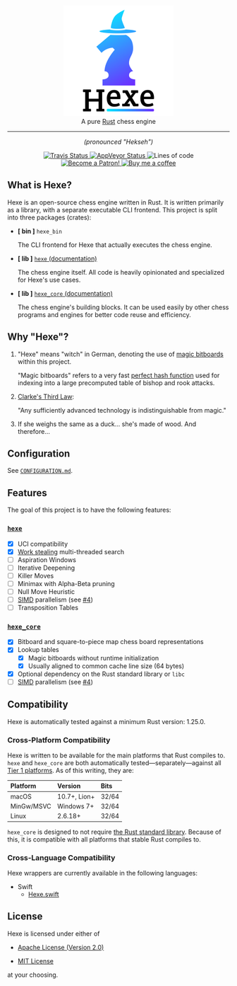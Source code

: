 <p align="center">
    <a href="https://github.com/hexe-rs/Hexe/">
    <img
        src="https://raw.githubusercontent.com/hexe-rs/Hexe/assets/Icon.png"
        alt="Hexe"
        width="250"
    >
    </a>
    <br>
    A pure <a href="https://www.rust-lang.org">Rust</a> chess engine
</p>

----

<p align="center"><em>(pronounced "Hekseh")</em></p>

<div align="center">
    <a href="https://travis-ci.org/hexe-rs/Hexe">
        <img src="https://travis-ci.org/hexe-rs/Hexe.svg?branch=master" alt="Travis Status">
    </a>
    <a href="hhttps://ci.appveyor.com/project/nvzqz/hexe">
        <img src="https://ci.appveyor.com/api/projects/status/github/hexe-rs/Hexe?svg=true" alt="AppVeyor Status">
    </a>
    <img src="https://tokei.rs/b1/github/hexe-rs/Hexe" alt="Lines of code">
    <br>
    <a href="https://www.patreon.com/nvzqz">
        <img src="https://c5.patreon.com/external/logo/become_a_patron_button.png" alt="Become a Patron!" height="35">
    </a>
    <a href="https://www.paypal.me/nvzqz">
        <img src="https://buymecoffee.intm.org/img/button-paypal-white.png" alt="Buy me a coffee" height="35">
    </a>
</div>

## What is Hexe?

Hexe is an open-source chess engine written in Rust. It is written primarily as
a library, with a separate executable CLI frontend. This project is split into
three packages (crates):

- **[ bin ]** `hexe_bin`

  The CLI frontend for Hexe that actually executes the chess engine.

- **[ lib ]** [`hexe` (documentation)][hexe]

  The chess engine itself. All code is heavily opinionated and specialized for
  Hexe's use cases.

- **[ lib ]** [`hexe_core` (documentation)][hexe_core]

  The chess engine's building blocks. It can be used easily by other chess
  programs and engines for better code reuse and efficiency.

## Why "Hexe"?

1. "Hexe" means "witch" in German, denoting the use of
   [magic bitboards](https://www.chessprogramming.org/Magic_Bitboards) within
   this project.

   "Magic bitboards" refers to a very fast [perfect hash function][phf] used for
   indexing into a large precomputed table of bishop and rook attacks.

2. [Clarke's Third Law](https://en.wikipedia.org/wiki/Clarke%27s_three_laws):

   "Any sufficiently advanced technology is indistinguishable from magic."

3. If she weighs the same as a duck... she's made of wood. And therefore...

## Configuration

See [`CONFIGURATION.md`](https://github.com/hexe-rs/Hexe/blob/master/CONFIGURATION.md).

## Features

The goal of this project is to have the following features:

### [`hexe`][hexe]

- [x] UCI compatibility
- [x] [Work stealing](https://en.wikipedia.org/wiki/Work_stealing)
      multi-threaded search
- [ ] Aspiration Windows
- [ ] Iterative Deepening
- [ ] Killer Moves
- [ ] Minimax with Alpha-Beta pruning
- [ ] Null Move Heuristic
- [ ] [SIMD] parallelism (see [#4])
- [ ] Transposition Tables

### [`hexe_core`][hexe_core]

- [x] Bitboard and square-to-piece map chess board representations
- [x] Lookup tables
  - [x] Magic bitboards without runtime initialization
  - [x] Usually aligned to common cache line size (64 bytes)
- [x] Optional dependency on the Rust standard library or `libc`
- [ ] [SIMD] parallelism (see [#4])

## Compatibility

Hexe is automatically tested against a minimum Rust version: 1.25.0.

### Cross-Platform Compatibility

Hexe is written to be available for the main platforms that Rust compiles to.
`hexe` and `hexe_core` are both automatically tested—separately—against all
[Tier 1 platforms][tier1]. As of this writing, they are:

| Platform   | Version      | Bits  |
| :--------- | :----------- | :---- |
| macOS      | 10.7+, Lion+ | 32/64 |
| MinGw/MSVC | Windows 7+   | 32/64 |
| Linux      | 2.6.18+      | 32/64 |

`hexe_core` is designed to not require [the Rust standard library][std]. Because
of this, it is compatible with all platforms that stable Rust compiles to.

### Cross-Language Compatibility

Hexe wrappers are currently available in the following languages:

- Swift
  - [Hexe.swift](https://github.com/hexe-rs/Hexe.swift/)

## License

Hexe is licensed under either of

- [Apache License (Version 2.0)][license-apache]

- [MIT License][license-mit]

at your choosing.

[#4]: https://github.com/hexe-rs/Hexe/issues/4

[hexe]: https://docs.rs/hexe
[hexe_core]: https://docs.rs/hexe_core

[travis]:       https://travis-ci.org/hexe-rs/Hexe
[travis-badge]: https://travis-ci.org/hexe-rs/Hexe.svg?branch=master
[appv]:         https://ci.appveyor.com/project/nvzqz/hexe
[appv-badge]:   https://ci.appveyor.com/api/projects/status/github/hexe-rs/Hexe?svg=true

[license-apache]: https://github.com/hexe-rs/Hexe/blob/master/LICENSE-APACHE
[license-mit]:    https://github.com/hexe-rs/Hexe/blob/master/LICENSE-MIT

[SIMD]:  https://en.wikipedia.org/wiki/SIMD
[phf]:   https://en.wikipedia.org/wiki/Perfect_hash_function
[std]:   https://doc.rust-lang.org/std/
[tier1]: https://forge.rust-lang.org/platform-support.html#tier-1
